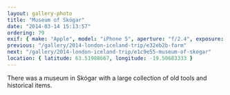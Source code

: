 ```yaml
---
layout: gallery-photo
title: "Museum of Skógar"
date: "2014-03-14 15:13:57"
ordering: 79
exif: { make: "Apple", model: "iPhone 5", aperture: "f/2.4", exposure: "1/20" }
previous: "/gallery/2014-london-iceland-trip/e32eb2b-farm"
next: "/gallery/2014-london-iceland-trip/e1c9e55-museum-of-skogar"
location: { latitude: 63.51988667, longitude: -19.50683333 }
---
```


There was a museum in Skógar with a large collection of old tools and historical items.
